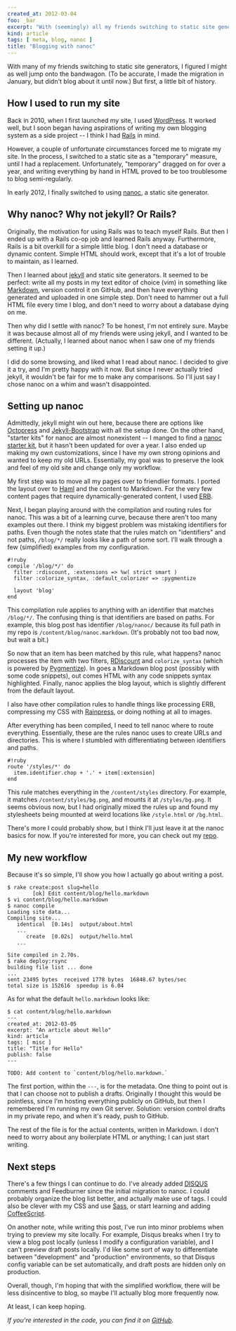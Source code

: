 ```yaml
---
created_at: 2012-03-04
foo: _bar
excerpt: "With (seemingly) all my friends switching to static site generators, I figured I might as well jump onto the bandwagon."
kind: article
tags: [ meta, blog, nanoc ]
title: "Blogging with nanoc"
---
```


With many of my friends switching to static site generators, I figured I might as well jump onto the bandwagon. (To be accurate, I made the migration in January, but didn't blog about it until now.) But first, a little bit of history.

How I used to run my site
-------------------------

Back in 2010, when I first launched my site, I used [WordPress][]. It worked well, but I soon began having aspirations of writing my own blogging system as a side project -- I think I had [Rails][] in mind.

However, a couple of unfortunate circumstances forced me to migrate my site. In the process, I switched to a static site as a "temporary" measure, until I had a replacement. Unfortunately, "temporary" dragged on for over a year, and writing everything by hand in HTML proved to be too troublesome to blog semi-regularly.

In early 2012, I finally switched to using [nanoc][], a static site generator.

[WordPress]: http://wordpress.org
[Rails]: http://rubyonrails.org
[nanoc]: http://nanoc.stoneship.org/

Why nanoc? Why not jekyll? Or Rails?
------------------------------------

Originally, the motivation for using Rails was to teach myself Rails. But then I ended up with a Rails co-op job and learned Rails anyway. Furthermore, Rails is a bit overkill for a simple little blog. I don't need a database or dynamic content. Simple HTML should work, except that it's a lot of trouble to maintain, as I learned.

Then I learned about [jekyll][] and static site generators. It seemed to be perfect: write all my posts in my text editor of choice (vim) in something like [Markdown][], version control it on GitHub, and then have everything generated and uploaded in one simple step. Don't need to hammer out a full HTML file every time I blog, and don't need to worry about a database dying on me.

Then why did I settle with nanoc? To be honest, I'm not entirely sure. Maybe it was because almost all of my friends were using jekyll, and I wanted to be different. (Actually, I learned about nanoc when I saw one of my friends setting it up.)

I did do some browsing, and liked what I read about nanoc. I decided to give it a try, and I'm pretty happy with it now. But since I never actually tried jekyll, it wouldn't be fair for me to make any comparisons. So I'll just say I chose nanoc on a whim and wasn't disappointed.

[jekyll]: http://jekyllrb.com
[Markdown]: http://daringfireball.net/projects/markdown

Setting up nanoc
----------------

Admittedly, jekyll might win out here, because there are options like [Octopress][] and [Jekyll-Bootstrap][] with all the setup done. On the other hand, "starter kits" for nanoc are almost nonexistent -- I manged to find a [nanoc starter kit][], but it hasn't been updated for over a year. I also ended up making my own customizations, since I have my own strong opinions and wanted to keep my old URLs. Essentially, my goal was to preserve the look and feel of my old site and change only my workflow.

My first step was to move all my pages over to friendlier formats. I ported the layout over to [Haml][] and the content to Markdown. For the very few content pages that require dynamically-generated content, I used [ERB][].

Next, I began playing around with the compilation and routing rules for nanoc. This was a bit of a learning curve, because there aren't too many examples out there. I think my biggest problem was mistaking identifiers for paths. Even though the notes state that the rules match on "identifiers" and not paths, `/blog/*/` really looks like a path of some sort. I'll walk through a few (simplified) examples from my configuration.

    #!ruby
    compile '/blog/*/' do
      filter :rdiscount, :extensions => %w( strict smart )
      filter :colorize_syntax, :default_colorizer => :pygmentize

      layout 'blog'
    end

This compilation rule applies to anything with an identifier that matches `/blog/*/`. The confusing thing is that identifiers are based on paths. For example, this blog post has identifier `/blog/nanoc/` because its full path in my repo is `/content/blog/nanoc.markdown`. (It's probably not too bad now, but wait a bit.)

So now that an item has been matched by this rule, what happens? nanoc processes the item with two filters, [RDiscount][] and `colorize_syntax` (which is powered by [Pygmentize][]). In goes a Markdown blog post (possibly with some code snippets), out comes HTML with any code snippets syntax highlighted. Finally, nanoc applies the blog layout, which is slightly different from the default layout.

I also have other compilation rules to handle things like processing ERB, compressing my CSS with [Rainpress][], or doing nothing at all to images.

After everything has been compiled, I need to tell nanoc where to route everything. Essentially, these are the rules nanoc uses to create URLs and directories. This is where I stumbled with differentiating between identifiers and paths.

    #!ruby
    route '/styles/*' do
      item.identifier.chop + '.' + item[:extension]
    end

This rule matches everything in the `/content/styles` directory. For example, it matches `/content/styles/bg.png`, and mounts it at `/styles/bg.png`. It seems obvious now, but I had originally mixed the rules up and found my stylesheets being mounted at weird locations like `/style.html` or `/bg.html`.

There's more I could probably show, but I think I'll just leave it at the nanoc basics for now. If you're interested for more, you can check out my [repo][].

[Octopress]: http://octopress.org/
[Jekyll-Bootstrap]: http://jekyllbootstrap.com/
[nanoc starter kit]: https://github.com/mgutz/nanoc3_blog
[Haml]: http://haml-lang.com/
[ERB]: http://ruby-doc.org/stdlib-1.9.3/libdoc/erb/rdoc/ERB.html
[RDiscount]: https://github.com/rtomayko/rdiscount
[Pygmentize]: https://github.com/djanowski/pygmentize
[Rainpress]: http://code.google.com/p/rainpress/
[repo]: https://github.com/mhyee/mhyee.com

My new workflow
---------------

Because it's so simple, I'll show you how I actually go about writing a post.

    $ rake create:post slug=hello
            [ok] Edit content/blog/hello.markdown
    $ vi content/blog/hello.markdown
    $ nanoc compile
    Loading site data...
    Compiling site...
       identical  [0.14s]  output/about.html
       ...
          create  [0.02s]  output/hello.html
       ...

    Site compiled in 2.70s.
    $ rake deploy:rsync
    building file list ... done
    ...
    sent 23495 bytes  received 1778 bytes  16848.67 bytes/sec
    total size is 152616  speedup is 6.04

As for what the default `hello.markdown` looks like:

    $ cat content/blog/hello.markdown
    ---
    created_at: 2012-03-05
    excerpt: "An article about Hello"
    kind: article
    tags: [ misc ]
    title: "Title for Hello"
    publish: false
    ---

    TODO: Add content to `content/blog/hello.markdown.`

The first portion, within the `---`, is for the metadata. One thing to point out is that I can choose not to publish a drafts. Originally I thought this would be pointless, since I'm hosting everything publicly on GitHub, but then I remembered I'm running my own Git server. Solution: version control drafts in my private repo, and when it's ready, push to GitHub.

The rest of the file is for the actual contents, written in Markdown. I don't need to worry about any boilerplate HTML or anything; I can just start writing.

Next steps
----------

There's a few things I can continue to do. I've already added [DISQUS][] comments and Feedburner since the initial migration to nanoc. I could probably organize the blog list better, and actually make use of tags. I could also be clever with my CSS and use [Sass][], or start learning and adding [CoffeeScript][].

On another note, while writing this post, I've run into minor problems when trying to preview my site locally. For example, Disqus breaks when I try to view a blog post locally (unless I modify a configuration variable), and I can't preview draft posts locally. I'd like some sort of way to differentiate between "development" and "production" environments, so that Disqus config variable can be set automatically, and draft posts are hidden only on production.

Overall, though, I'm hoping that with the simplified workflow, there will be less disincentive to blog, so maybe I'll actually blog more frequently now.

At least, I can keep hoping.

_If you're interested in the code, you can find it on [GitHub][]._

[DISQUS]: http://disqus.com/
[Sass]: http://sass-lang.com/
[CoffeeScript]: http://coffeescript.org/
[GitHub]: https://github.com/mhyee/mhyee.com
